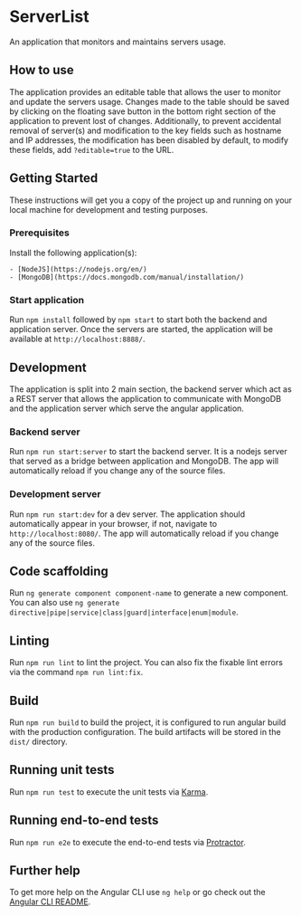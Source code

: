 # ServerList

An application that monitors and maintains servers usage.

## How to use

The application provides an editable table that allows the user to monitor and update the servers usage. Changes made to the table should be saved by clicking on the floating save button in the bottom right section of the application to prevent lost of changes. Additionally, to prevent accidental removal of server(s) and modification to the key fields such as hostname and IP addresses, the modification has been disabled by default, to modify these fields, add `?editable=true` to the URL.

## Getting Started

These instructions will get you a copy of the project up and running on your local machine for development and testing purposes.

### Prerequisites

Install the following application(s):

```
- [NodeJS](https://nodejs.org/en/)
- [MongoDB](https://docs.mongodb.com/manual/installation/)
```

### Start application

Run `npm install` followed by `npm start` to start both the backend and application server. Once the servers are started, the application will be available at `http://localhost:8888/`.

## Development

The application is split into 2 main section, the backend server which act as a REST server that allows the application to communicate with MongoDB and the application server which serve the angular application.

### Backend server

Run `npm run start:server` to start the backend server. It is a nodejs server that served as a bridge between application and MongoDB. The app will automatically reload if you change any of the source files.

### Development server

Run `npm run start:dev` for a dev server. The application should automatically appear in your browser, if not, navigate to `http://localhost:8080/`. The app will automatically reload if you change any of the source files.

## Code scaffolding

Run `ng generate component component-name` to generate a new component. You can also use `ng generate directive|pipe|service|class|guard|interface|enum|module`.

## Linting

Run `npm run lint` to lint the project. You can also fix the fixable lint errors via the command `npm run lint:fix`.

## Build

Run `npm run build` to build the project, it is configured to run angular build with the production configuration. The build artifacts will be stored in the `dist/` directory.

## Running unit tests

Run `npm run test` to execute the unit tests via [Karma](https://karma-runner.github.io).

## Running end-to-end tests

Run `npm run e2e` to execute the end-to-end tests via [Protractor](http://www.protractortest.org/).

## Further help

To get more help on the Angular CLI use `ng help` or go check out the [Angular CLI README](https://github.com/angular/angular-cli/blob/master/README.md).
